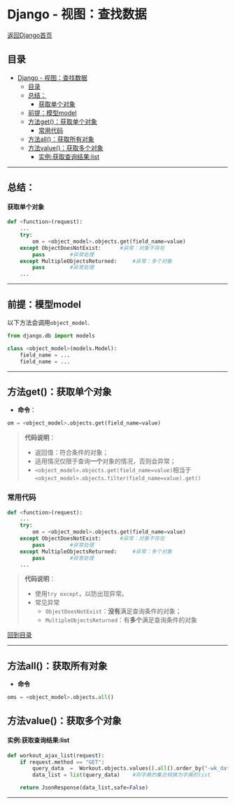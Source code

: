# Django - 视图：查找数据

[返回Django首页](../django_index.md)

## 目录

- [Django - 视图：查找数据](#django---视图查找数据)
  - [目录](#目录)
  - [总结：](#总结)
      - [获取单个对象](#获取单个对象)
  - [前提：模型model](#前提模型model)
  - [方法get()：获取单个对象](#方法get获取单个对象)
    - [常用代码](#常用代码)
  - [方法all()：获取所有对象](#方法all获取所有对象)
  - [方法value()：获取多个对象](#方法value获取多个对象)
      - [实例:获取查询结果:list](#实例获取查询结果list)

***

## 总结：

#### 获取单个对象


```python
def <function>(request):
    ...
    try:
        om = <object_model>.objects.get(field_name=value)
    except ObjectDoesNotExist:      #异常：对象不存在
        pass        #异常处理
    except MultipleObjectsReturned:     #异常：多个对象
        pass        #异常处理
    ...
```

***

## 前提：模型model

以下方法会调用`object_model`.

```python
from django.db import models

class <object_model>(models.Model):
    field_name = ...
    field_name = ...

```

***

## 方法get()：获取单个对象

- **命令**：
```python
om = <object_model>.objects.get(field_name=value)
```
>**代码说明**：
>- 返回值：符合条件的对象；
>- 适用情况仅限于查询**一个**对象的情况，否则会异常；
>- `<object_model>.objects.get(field_name=value)`相当于`<object_model>.objects.filter(field_name=value).get()`

### 常用代码

```python
def <function>(request):
    ...
    try:
        om = <object_model>.objects.get(field_name=value)
    except ObjectDoesNotExist:      #异常：对象不存在
        pass        #异常处理
    except MultipleObjectsReturned:     #异常：多个对象
        pass        #异常处理
    ...
```

>**代码说明**：
>- 使用`try except`，以防出现异常。
>- 常见异常
>   - `ObjectDoesNotExist`：**没有**满足查询条件的对象；
>   - `MultipleObjectsReturned`：有**多个**满足查询条件的对象

[回到目录](#目录)

***

## 方法all()：获取所有对象

- **命令**
```python
oms = <object_model>.objects.all()
```

## 方法value()：获取多个对象

#### 实例:获取查询结果:list

```python
def workout_ajax_list(request):
    if request.method == "GET":
        query_data  =  Workout.objects.values().all().order_by("-wk_date")    #.values()将QS类型转为字典dict的集合;.all()返回所有数据; .order_by()排序
        data_list = list(query_data)    #将字典的集合转换为字典的list

    return JsonResponse(data_list,safe=False)
```

***
